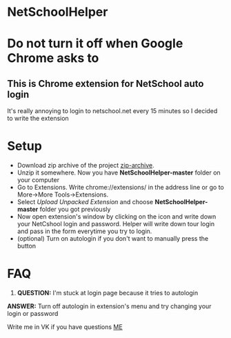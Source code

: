 # NetSchoolHelper
# Do not turn it off when Google Chrome asks to
## This is Chrome extension for NetSchool auto login

It's really annoying to login to netschool.net every 15 minutes so I decided to write the extension

# Setup

* Download zip archive of the project [zip-archive](https://github.com/RunFMe/NetSchoolHelper/archive/master.zip).
* Unzip it somewhere. Now you have **NetSchoolHelper-master** folder on your computer
* Go to Extensions. Write chrome://extensions/ in the address line or go to More->More Tools->Extensions.
* Select *Upload Unpacked Extension* and choose **NetSchoolHelper-master** folder you got previously
* Now open extension's window by clicking on the icon and write down your NetCshool login and password. Helper will write down tour login and pass in the form everytime you try to login.
* (optional) Turn on autologin if you don't want to manually press the button

# FAQ

1. **QUESTION:** I'm stuck at login page because it tries to autologin

**ANSWER:** Turn off autologin in extension's menu and try changing your login or password

Write me in VK if you have questions [ME](https://vk.com/leleytner)
